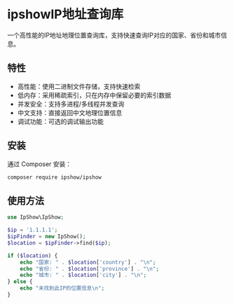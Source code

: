 # ipshowIP地址查询库

一个高性能的IP地址地理位置查询库，支持快速查询IP对应的国家、省份和城市信息。

## 特性

- 高性能：使用二进制文件存储，支持快速检索
- 低内存：采用稀疏索引，只在内存中保留必要的索引数据
- 并发安全：支持多进程/多线程并发查询
- 中文支持：直接返回中文地理位置信息
- 调试功能：可选的调试输出功能

## 安装

通过 Composer 安装：

```bash
composer require ipshow/ipshow
```

## 使用方法

```php
use IpShow\IpShow;

$ip = '1.1.1.1';
$ipFinder = new IpShow();
$location = $ipFinder->find($ip);

if ($location) {
    echo "国家: " . $location['country'] . "\n";
    echo "省份: " . $location['province'] . "\n";
    echo "城市: " . $location['city'] . "\n";
} else {
    echo "未找到此IP的位置信息\n";
}
```
